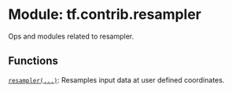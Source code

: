 <div itemscope itemtype="http://developers.google.com/ReferenceObject">
<meta itemprop="name" content="tf.contrib.resampler" />
<meta itemprop="path" content="Stable" />
</div>

# Module: tf.contrib.resampler

Ops and modules related to resampler.

## Functions

[`resampler(...)`](../../tf/contrib/resampler/resampler.md): Resamples input data at user defined coordinates.

